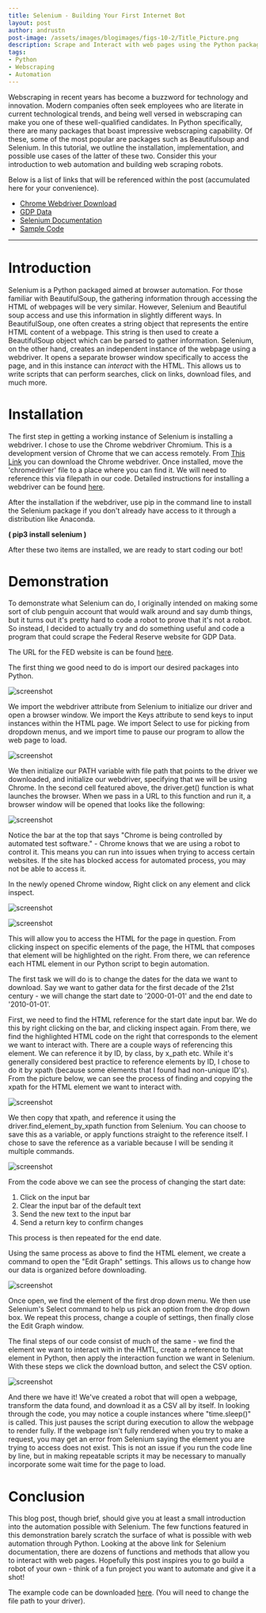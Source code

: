 ```yaml
---
title: Selenium - Building Your First Internet Bot
layout: post
author: andrustn
post-image: /assets/images/blogimages/figs-10-2/Title_Picture.png
description: Scrape and Interact with web pages using the Python package Selenium.
tags:
- Python
- Webscraping
- Automation
---
```


Webscraping in recent years has become a buzzword for technology and innovation. Modern companies often seek employees who are literate in current technological trends, and being well versed in webscraping can make you one of these well-qualified candidates. In Python specifically, there are many packages that  boast impressive webscraping capability. Of these, some of the most popular are packages such as Beautifulsoup and Selenium. In this tutorial, we outline the installation, implementation, and possible use cases of the latter of these two. Consider this your introduction to web automation and building web scraping robots.

Below is a list of links that will be referenced within the post (accumulated here for your convenience).


* [Chrome Webdriver Download](https://sites.google.com/chromium.org/driver/downloads?authuser=0)
* [GDP Data](https://fred.stlouisfed.org/series/GDP)
* [Selenium Documentation](https://www.selenium.dev/documentation/)
* [Sample Code](/assets/images/blogimages/figs-10-2/Selenium.ipynb)

---

# Introduction

Selenium is a Python packaged aimed at browser automation. For those familiar with BeautifulSoup, the gathering information through accessing the HTML of webpages will be very similar. However, Selenium and Beautiful soup access and use this information in slightly different ways. In BeautifulSoup, one often creates a string object that represents the entire HTML content of a webpage. This string is then used to create a BeautifulSoup object which can be parsed to gather information. Selenium, on the other hand, creates an independent instance of the webpage using a webdriver. It opens a separate browser window specifically to access the page, and in this instance can *interact* with the HTML. This allows us to write scripts that can perform searches, click on links, download files, and much more.

# Installation

The first step in getting a working instance of Selenium is installing a webdriver. I chose to use the Chrome webdriver Chromium. This is a development version of Chrome that we can access remotely. From [This Link](https://sites.google.com/chromium.org/driver/downloads?authuser=0) you can download the Chrome webdriver. Once installed, move the 'chromedriver' file to a place where you can find it. We will need to reference this via filepath in our code.
Detailed instructions for installing a webdriver can be found [here](https://blog.testproject.io/2019/07/16/installing-selenium-webdriver-using-python-chrome/).

After the installation if the webdriver, use pip in the command line to install the Selenium package if you don't already have access to it through a distribution like Anaconda.

**( pip3 install selenium )**

After these two items are installed, we are ready to start coding our bot!

# Demonstration

To demonstrate what Selenium can do, I originally intended on making some sort of club penguin account that would walk around and say dumb things, but it turns out it's pretty hard to code a robot to prove that it's not a robot. So instead, I decided to actually try and do something useful and code a program that could scrape the Federal Reserve website for GDP Data.

The URL for the FED website is can be found [here](https://fred.stlouisfed.org/series/GDP).

The first thing we good need to do is import our desired packages into Python.


![screenshot](/assets/images/blogimages/figs-10-2/import_packages.png)

We import the webdriver attribute from Selenium to initialize our driver and open a browser window. We import the Keys attribute to send keys to input instances within the HTML page. We import Select to use for picking from dropdown menus, and we import time to pause our program to allow the web page to load.



![screenshot](/assets/images/blogimages/figs-10-2/initialize_webdriver.png)

We then initialize our PATH variable with file path that points to the driver we downloaded, and initialize our webdriver, specifying that we will be using Chrome. In the second cell featured above, the driver.get() function is what launches the browser. When we pass in a URL to this function and run it, a browser window will be opened that looks like the following:


![screenshot](/assets/images/blogimages/figs-10-2/FED.png)


Notice the bar at the top that says "Chrome is being controlled by automated test software." - Chrome knows that we are using a robot to control it. This means you can run into issues when trying to access certain websites. If the site has blocked access for automated process, you may not be able to access it.

In the newly opened Chrome window, Right click on any element and click inspect.


![screenshot](/assets/images/blogimages/figs-10-2/Inspect.png)


![screenshot](/assets/images/blogimages/figs-10-2/Inspected.png)

This will allow you to access the HTML for the page in question. From clicking inspect on specific elements of the page, the HTML that composes that element will be highlighted on the right. From there, we can reference each HTML element in our Python script to begin automation.

The first task we will do is to change the dates for the data we want to download. Say we want to gather data for the first decade of the 21st century - we will change the start date to '2000-01-01' and the end date to '2010-01-01'.

First, we need to find the HTML reference for the start date input bar. We do this by right clicking on the bar, and clicking inspect again. From there, we find the highlighted HTML code on the right that corresponds to the element we want to interact with. There are a couple ways of referencing this element. We can reference it by ID, by class, by x_path etc. While it's generally considered best practice to reference elements by ID, I chose to do it by xpath (because some elements that I found had non-unique ID's). From the picture below, we can see the process of finding and copying the xpath for the HTML element we want to interact with.


![screenshot](/assets/images/blogimages/figs-10-2/Inspect_element.png)


We then copy that xpath, and reference it using the driver.find_element_by_xpath function from Selenium. You can choose to save this as a variable, or apply functions straight to the reference itself. I chose to save the reference as a variable because I will be sending it multiple commands.



![screenshot](/assets/images/blogimages/figs-10-2/Change_Start.png)


From the code above we can see the process of changing the start date:
1. Click on the input bar
2. Clear the input bar of the default text
3. Send the new text to the input bar
4. Send a return key to confirm changes

This process is then repeated for the end date.


Using the same process as above to find the HTML element, we create a command to open the "Edit Graph" settings. This allows us to change how our data is organized before downloading.


![screenshot](/assets/images/blogimages/figs-10-2/Edit_Graph.png)


Once open, we find the element of the first drop down menu. We then use Selenium's Select command to help us pick an option from the drop down box. We repeat this process, change a couple of settings, then finally close the Edit Graph window.

The final steps of our code consist of much of the same - we find the element we want to interact with in the HMTL, create a reference to that element in Python, then apply the interaction function we want in Selenium. With these steps we click the download button, and select the CSV option.



![screenshot](/assets/images/blogimages/figs-10-2/Final_code.png)


And there we have it! We've created a robot that will open a webpage, transform the data found, and download it as a CSV all by itself. In looking through the code, you may notice a couple instances where "time.sleep()" is called. This just pauses the script during execution to allow the webpage to render fully. If the webpage isn't fully rendered when you try to make a request, you may get an error from Selenium saying the element you are trying to access does not exist. This is not an issue if you run the code line by line, but in making repeatable scripts it may be necessary to manually incorporate some wait time for the page to load.


# Conclusion

This blog post, though brief, should give you at least a small introduction into the automation possible with Selenium. The few functions featured in this demonstration barely scratch the surface of what is possible with web automation through Python. Looking at the above link for Selenium documentation, there are dozens of functions and methods that allow you to interact with web pages. Hopefully this post inspires you to go build a robot of your own - think of a fun project you want to automate and give it a shot!

The example code can be downloaded [here](/assets/images/blogimages/figs-10-2/Selenium.ipynb). (You will need to change the file path to your driver).
